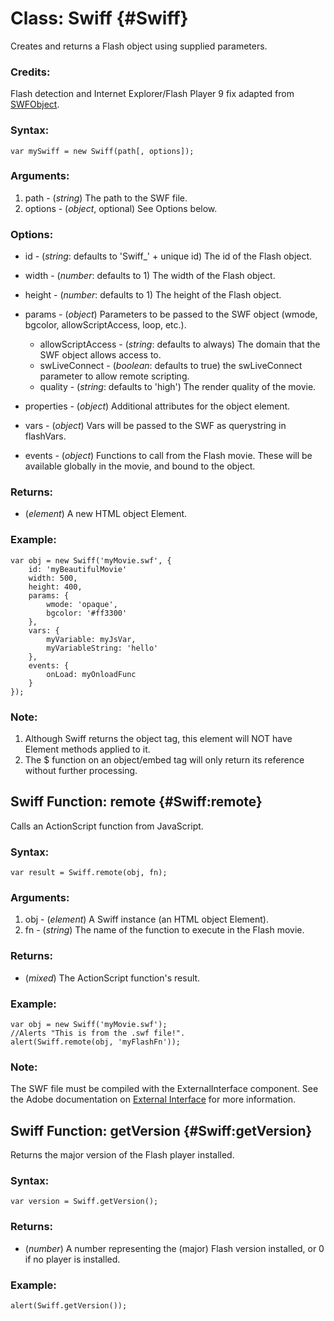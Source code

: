 Class: Swiff {#Swiff}
=====================

Creates and returns a Flash object using supplied parameters.

### Credits:

Flash detection and Internet Explorer/Flash Player 9 fix adapted from [SWFObject][].

### Syntax:

	var mySwiff = new Swiff(path[, options]);

### Arguments:

1. path    - (*string*) The path to the SWF file.
2. options - (*object*, optional) See Options below.

###	Options:

* id - (*string*: defaults to 'Swiff_' + unique id) The id of the Flash object.
* width - (*number*: defaults to 1) The width of the Flash object.
* height - (*number*: defaults to 1) The height of the Flash object.
* params - (*object*) Parameters to be passed to the SWF object (wmode, bgcolor, allowScriptAccess, loop, etc.).
  * allowScriptAccess - (*string*: defaults to always) The domain that the SWF object allows access to.
  * swLiveConnect - (*boolean*: defaults to true) the swLiveConnect parameter to allow remote scripting.
  * quality - (*string*: defaults to 'high') The render quality of the movie.
  
* properties - (*object*) Additional attributes for the object element.
* vars - (*object*) Vars will be passed to the SWF as querystring in flashVars.
* events - (*object*) Functions to call from the Flash movie. These will be available globally in the movie, and bound to the object.

### Returns:

* (*element*) A new HTML object Element.

### Example:

	var obj = new Swiff('myMovie.swf', {
		id: 'myBeautifulMovie'
		width: 500,
		height: 400,
		params: {
			wmode: 'opaque',
			bgcolor: '#ff3300'
		},
		vars: {
			myVariable: myJsVar,
			myVariableString: 'hello'
		},
		events: {
			onLoad: myOnloadFunc
		}
	});

### Note:

1. Although Swiff returns the object tag, this element will NOT have Element methods applied to it.
2. The $ function on an object/embed tag will only return its reference without further processing.

Swiff Function: remote {#Swiff:remote}
--------------------------------------

Calls an ActionScript function from JavaScript. 

###	Syntax:

	var result = Swiff.remote(obj, fn);

###	Arguments:

1. obj - (*element*) A Swiff instance (an HTML object Element).
2. fn  - (*string*) The name of the function to execute in the Flash movie.

###	Returns:

* (*mixed*) The ActionScript function's result.

###	Example:

	var obj = new Swiff('myMovie.swf');
	//Alerts "This is from the .swf file!".
	alert(Swiff.remote(obj, 'myFlashFn'));

###	Note:

The SWF file must be compiled with the ExternalInterface component.  See the Adobe documentation on [External Interface](http://livedocs.adobe.com/flash/9.0/main/wwhelp/wwhimpl/common/html/wwhelp.htm?context=LiveDocs_Parts&file=00001652.html) for more information.


Swiff Function: getVersion {#Swiff:getVersion}
----------------------------------------------

Returns the major version of the Flash player installed.

###	Syntax:

	var version = Swiff.getVersion();

###	Returns:

* (*number*) A number representing the (major) Flash version installed, or 0 if no player is installed.

###	Example:

	alert(Swiff.getVersion());

[SWFObject]: http://blog.deconcept.com/swfobject/